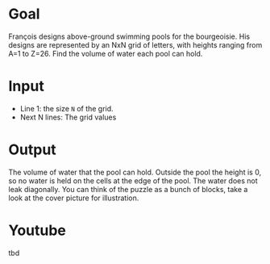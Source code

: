 # Goal
François designs above-ground swimming pools for the bourgeoisie. His designs are represented by an NxN grid of letters, with heights ranging from A=1 to Z=26. Find the volume of water each pool can hold.

# Input
* Line 1: the size `N` of the grid.
* Next N lines: The grid values

# Output
The volume of water that the pool can hold. Outside the pool the height is 0, so no water is held on the cells at the edge of the pool. The water does not leak diagonally. You can think of the puzzle as a bunch of blocks, take a look at the cover picture for illustration.

# Youtube
tbd
